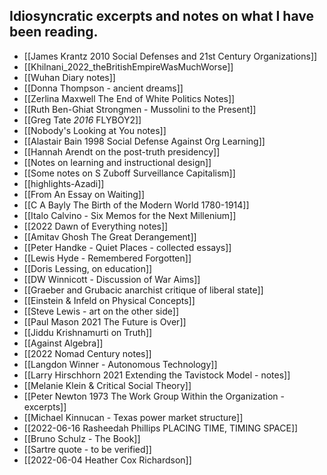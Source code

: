 ## Idiosyncratic excerpts and notes on what I have been reading.

 - [[James Krantz 2010 Social Defenses and 21st Century Organizations]]  
 - [[Khilnani_2022_theBritishEmpireWasMuchWorse]]  
 - [[Wuhan Diary notes]]  
 - [[Donna Thompson - ancient dreams]]  
 - [[Zerlina Maxwell The End of White Politics Notes]]  
 - [[Ruth Ben-Ghiat Strongmen - Mussolini to the Present]]  
 - [[Greg Tate _2016_ FLYBOY2]]  
 - [[Nobody's Looking at You notes]]  
 - [[Alastair Bain 1998 Social Defense Against Org Learning]]  
 - [[Hannah Arendt on the post-truth presidency]]  
 - [[Notes on learning and instructional design]]  
 - [[Some notes on S Zuboff Surveillance Capitalism]]  
 - [[highlights-Azadi]]  
 - [[From An Essay on Waiting]]  
 - [[C A Bayly The Birth of the Modern World 1780-1914]]  
 - [[Italo Calvino - Six Memos for the Next Millenium]]  
 - [[2022 Dawn of Everything notes]]  
 - [[Amitav Ghosh The Great Derangement]]  
 - [[Peter Handke - Quiet Places - collected essays]]  
 - [[Lewis Hyde - Remembered Forgotten]]  
 - [[Doris Lessing, on education]]  
 - [[DW Winnicott - Discussion of War Aims]]  
 - [[Graeber and Grubacic anarchist critique of liberal state]]  
 - [[Einstein & Infeld on Physical Concepts]]  
 - [[Steve Lewis - art on the other side]]  
 - [[Paul Mason 2021 The Future is Over]]  
 - [[Jiddu Krishnamurti on Truth]]  
 - [[Against Algebra]]  
 - [[2022 Nomad Century notes]]  
 - [[Langdon Winner - Autonomous Technology]]  
 - [[Larry Hirschhorn 2021 Extending the Tavistock Model - notes]]  
 - [[Melanie Klein & Critical Social Theory]]  
 - [[Peter Newton 1973 The Work Group Within the Organization - excerpts]]  
 - [[Michael Kinnucan - Texas power market structure]]  
 - [[2022-06-16 Rasheedah Phillips PLACING TIME, TIMING SPACE]]  
 - [[Bruno Schulz - The Book]]  
 - [[Sartre quote - to be verified]]  
 - [[2022-06-04 Heather Cox Richardson]]  
